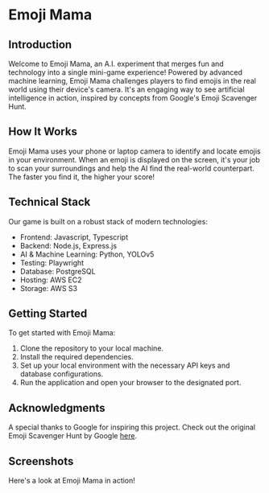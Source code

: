 # Emoji Mama

## Introduction
Welcome to Emoji Mama, an A.I. experiment that merges fun and technology into a single mini-game experience! Powered by advanced machine learning, Emoji Mama challenges players to find emojis in the real world using their device's camera. It's an engaging way to see artificial intelligence in action, inspired by concepts from Google's Emoji Scavenger Hunt.

## How It Works
Emoji Mama uses your phone or laptop camera to identify and locate emojis in your environment. When an emoji is displayed on the screen, it's your job to scan your surroundings and help the AI find the real-world counterpart. The faster you find it, the higher your score!

## Technical Stack
Our game is built on a robust stack of modern technologies:
- Frontend: Javascript, Typescript
- Backend: Node.js, Express.js
- AI & Machine Learning: Python, YOLOv5
- Testing: Playwright
- Database: PostgreSQL
- Hosting: AWS EC2
- Storage: AWS S3

## Getting Started
To get started with Emoji Mama:
1. Clone the repository to your local machine.
2. Install the required dependencies.
3. Set up your local environment with the necessary API keys and database configurations.
4. Run the application and open your browser to the designated port.

## Acknowledgments
A special thanks to Google for inspiring this project. Check out the original Emoji Scavenger Hunt by Google [here](https://emojiscavengerhunt.withgoogle.com/).

## Screenshots
Here's a look at Emoji Mama in action!
